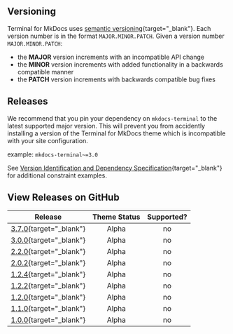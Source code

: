 ## Versioning

Terminal for MkDocs uses [semantic versioning]{target="_blank"}.  Each version number is in the format `MAJOR.MINOR.PATCH`.  Given a version number `MAJOR.MINOR.PATCH`:

- the **MAJOR** version increments with an incompatible API change
- the **MINOR** version increments with added functionality in a backwards compatible manner
- the **PATCH** version increments with backwards compatible bug fixes

[semantic versioning]: https://semver.org/#semantic-versioning-200


## Releases

We recommend that you pin your dependency on `mkdocs-terminal` to the latest supported major version.  This will prevent you from accidently installing a version of the Terminal for MkDocs theme which is incompatible with your site configuration.

example: `mkdocs-terminal~=3.0`

See [Version Identification and Dependency Specification]{target="_blank"} for additional constraint examples.

[Version Identification and Dependency Specification]: https://peps.python.org/pep-0440/#examples


## View Releases on GitHub

|         Release          | Theme Status | Supported? |
| :----------------------: | :----------: | :--------: |
| [3.7.0]{target="_blank"} |    Alpha     |     no     |
| [3.0.0]{target="_blank"} |    Alpha     |     no     |
| [2.2.0]{target="_blank"} |    Alpha     |     no     |
| [2.0.2]{target="_blank"} |    Alpha     |     no     |
| [1.2.4]{target="_blank"} |    Alpha     |     no     |
| [1.2.2]{target="_blank"} |    Alpha     |     no     |
| [1.2.0]{target="_blank"} |    Alpha     |     no     |
| [1.1.0]{target="_blank"} |    Alpha     |     no     |
| [1.0.0]{target="_blank"} |    Alpha     |     no     |

<br>

  [1.0.0]: https://github.com/ntno/mkdocs-terminal/releases/tag/1.0.0
  [1.1.0]: https://github.com/ntno/mkdocs-terminal/releases/tag/1.1.0
  [1.2.0]: https://github.com/ntno/mkdocs-terminal/releases/tag/1.2.0
  [1.2.2]: https://github.com/ntno/mkdocs-terminal/releases/tag/1.2.2
  [1.2.4]: https://github.com/ntno/mkdocs-terminal/releases/tag/1.2.4
  [2.0.2]: https://github.com/ntno/mkdocs-terminal/releases/tag/2.0.2
  [2.2.0]: https://github.com/ntno/mkdocs-terminal/releases/tag/2.2.0
  [3.0.0]: https://github.com/ntno/mkdocs-terminal/releases/tag/3.0.0
  [3.7.0]: https://github.com/ntno/mkdocs-terminal/releases/tag/3.7.0
